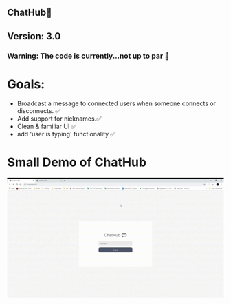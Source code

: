 ## ChatHub💬

## Version: 3.0
### Warning: The code is currently...not up to par 🤢

# Goals:
- Broadcast a message to connected users when someone connects or disconnects. ✅
- Add support for nicknames.✅
- Clean & familiar UI ✅
- add 'user is typing' functionality ✅


# Small Demo of ChatHub 
![demo of the application](demo_gif.gif "Small App Demo")

